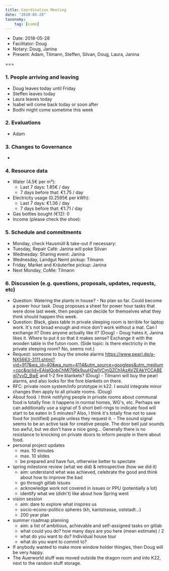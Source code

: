 ```yaml
---
title: Coordination Meeting
date: "2018-05-28"
taxonomy:
    tag: [come]
---
```


- Date: 2018-05-28
- Facilitator: Doug
- Notary: Doug, Janina
- Present: Adam, Tilmann, Steffen, Silvan, Doug, Laura, Janina

===

### 1. People arriving and leaving
- Doug leaves today until Friday
- Steffen leaves today
- Laura leaves today
- Isabel will come back today or soon after
- Bodhi might come sometime this week

### 2. Evaluations
- Adam

### 3. Changes to Governance
-

### 4. Resource data
- Water (4.5€ per m³):
  - Last 7 days: 1.85€ / day
  - 7 days before that: €1.75 / day
- Electricity usage (0.2595€ per kWh):
  - Last 7 days: €1.36 / day
  - 7 days before that: €1.71 / day
- Gas bottles bought (€12): 0
- Income (please check the shoe):

### 5. Schedule and commitments
- Monday, check Hausmüll & take-out if necessary:
- Tuesday, Repair Café: Janina will poke Silvan
- Wednesday: Sharing event: Janina
- Wednesday, Landgut Nemt pickup: Tilmann
- Friday, Market and Kräuterfee pickup: Janina
- Next Monday, CoMe: Tilmann

### 6. Discussion (e.g. questions, proposals, updates, requests, etc)
- Question: Watering the plants in house? - No plan so far. Could become a power hour task. Doug proposes a sheet for power hour tasks that were done last week, then people can decide for themselves what they think should happen this week.
- Question: Black, glass table in private sleeping room is terrible for laptop work. It's not broad enough and mice don't work without a mat. Can I exchange it? Does anyone actually like it? (Doug) - Doug hates it, Janina likes it. Where to put it so that it makes sense? Exchange it with the wooden table in the futon room. (Side topic: Is there electricity in the private sleeping room? No, seems not.)
- Request: someone to buy the smoke alarms  https://www.pearl.de/a-NX5663-3111.shtml?vid=917&wa_id=40&wa_num=4114&utm_source=googleps&utm_medium=cpc&gclid=EAIaIQobChMI796k9uuH2wIVCmQZCh1AzAVZEAkYCCABEgI7vvD_BwE  and 1-2 fire blankets? (Doug) - Tilmann will buy the pearl alarms, and also looks for the fore blankets on there.
- RFC: private room system/info prototype in k22. I would integrate minor changes then apply to all private rooms. (Doug)
- About food. I think notifying people in private rooms about communal food is totally fine: it happens in normal homes, WG's, etc. Perhaps we can additionally use a signal of 5 short bell-rings to indicate food will start to be eaten in 5 minutes? Also, I think it's totally fine not to save food for (notified) people unless they request it. - The sound signal seems to be an active task for creative people. The door bell just sounds too awful, but we don't have a nice gong... Generally there is no resistance to knocking on private doors to inform people in there about food.
- personal project updates
  - max. 10 minutes
  - max. 10 slides
  - be prepared and have fun, otherwise better to spectate
- spring milestone review (what we did) & retrospective (how we did it)
  - aim: understand what was achieved, celebrate the good and think about how to improve the bad
  - go through gitlab issues
  - acknowledge work not covered in issues or PPU (potentially a lot)
  - identify what we (didn't) like about how Spring went
- vision session
  - aim: dare to explore what inspires us
  - socio-econo-politico spheres (kh, kantstrasse, oststadt...)
  - 200 year plan
- summer roadmap planning
  - aim: a list of ambitious, achievable and self-assigned tasks on gitlab
  - what could you do? how many days are you here (mean estimate) / 2
  - what do you want to do? Individual house tour
  - what do you want to commit to?
- If anybody wanted to make more window holder thingies, then Doug will be very happy.
- The Auerworld stuff was moved outside the dragon room and into K22, next to the random stuff storage.

